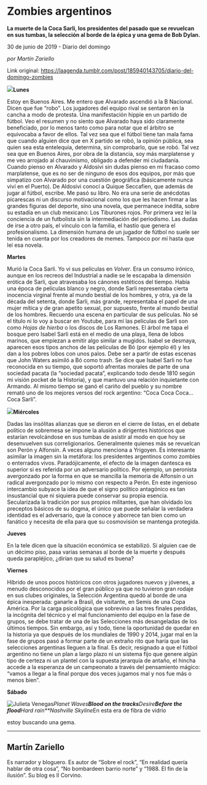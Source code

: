 # Zombies argentinos

**La muerte de la Coca Sarli, los presidentes del pasado que se revuelcan en sus tumbas, la selección al borde de la épica y una gema de Bob Dylan.**

30 de junio de 2019 - Diario del domingo

_por Martín Zariello_

Link original: https://laagenda.tumblr.com/post/185940143705/diario-del-domingo-zombies

![](https://64.media.tumblr.com/c6ee858b954919d1cc10b5a1bddfe20f/51038d958e522057-52/s400x600/12c555e442ea63e018ca9489f555d89ff506f972.jpg)**Lunes**

Estoy en Buenos Aires. Me entero que Alvarado ascendió a la B Nacional. Dicen
que fue “robo”. Los jugadores del equipo rival se sentaron en la cancha a modo
de protesta. Una manifestación hippie en un partido de fútbol. Veo el resumen y
no siento que Alvarado haya sido claramente beneficiado, por lo menos tanto
como para notar que el árbitro se equivocaba a favor de ellos. Tal vez sea que
el fútbol tiene tan mala fama que cuando alguien dice que en X partido se robó,
la opinión pública, sea quien sea esta entelequia, determina, sin comprobarlo,
que se robó. Tal vez sea que en Buenos Aires, por obra de la distancia, soy más
marplatense y me veo arrojado al chauvinismo, obligado a defender mi ciudadanía.
Cuando pienso en Alvarado y Aldosivi sin dudas pienso en mi fracaso como
marplatense, que es no ser de ninguno de esos dos equipos, por más que
simpatizo con Alvarado por una cuestión geográfica (básicamente nunca viví en
el Puerto). De Aldosivi conocí a Quique Seccafien, que además de jugar al
fútbol, escribe. Me pasó su libro. No era una serie de anécdotas picarescas ni
un discurso motivacional como los que les hacen firmar a las grandes figuras
del deporte, sino una novela, que permanece inédita, sobre su estadía en un
club mexicano: Los Tiburones rojos. Por primera vez leí la conciencia de un
futbolista sin la intermediación del periodismo. Las dudas de irse a otro país,
el vínculo con la familia, el hastío que genera el profesionalismo. La
dimensión humana de un jugador de fútbol no suele ser tenida en cuenta por los
creadores de memes. Tampoco por mí hasta que leí esa novela.     

**Martes** 

Murió la Coca Sarli. Yo vi sus películas en *Volver*.
Era un consumo irónico, aunque en los recreos del Industrial a nadie se le
escapaba la dimensión erótica de Sarli, que atravesaba los cánones estéticos
del tiempo. Había una época de películas blanco y negro, donde Sarli
representaba cierta inocencia virginal frente al mundo bestial de los hombres,
y otra, ya de la década del setenta, donde Sarli, más grande, representaba el
papel de una mujer mítica y de gran apetito sexual, por supuesto, frente al
mundo bestial de los hombres. Recuerdo una escena en particular de sus
películas. No sé el título ni lo voy a buscar en Youtube, para mí las películas
de Sarli son como *Hojas de hierba* o
los discos de Los Ramones. El árbol me tapa el bosque pero Isabel Sarli está en
el medio de una playa, llena de lobos marinos, que empiezan a emitir algo
similar a mugidos. Isabel se desmaya, aparecen esos tipos anchos de las películas
de Bó (por ejemplo él) y les dan a los pobres lobos con unos palos. Debe ser a
partir de estas escenas que John Waters asimiló a Bó como trash. Se dice que
Isabel Sarli no fue reconocida en su tiempo, que soportó afrentas morales de
parte de una sociedad pacata (la “sociedad pacata”, explicando todo desde 1810
según mi visión pocket de la Historia), y que mantuvo una relación inquietante
con Armando. Al mismo tiempo se ganó el cariño del pueblo y su nombre remató
uno de los mejores versos del rock argentino: “Coca Coca Coca… Coca Sarli”. 


![](https://64.media.tumblr.com/122848a0389ac30283cca5c123722a9d/51038d958e522057-2e/s500x750/401acbec9167fac60c798a89442350d46949b4af.jpg)**Miércoles**

Dadas
las insólitas alianzas que se dieron en el cierre de listas, en el debate
político de sobremesa se impone la alusión a dirigentes históricos que estarían
revolcándose en sus tumbas de asistir al modo en que hoy se desenvuelven sus
correligionarios. Generalmente quienes más se revuelcan son Perón y Alfonsín. A
veces alguno menciona a Yrigoyen. Es interesante asimilar la imagen sin la
metáfora: los presidentes argentinos como zombies o enterrados vivos.
Paradójicamente, el efecto de la imagen dantesca es superior si es referida por
un adversario político. Por ejemplo, un peronista avergonzado por la forma en
que se mancilla la memoria de Alfonsín o un radical avergonzado por lo mismo
con respecto a Perón. En este ingenioso intercambio subyace la idea de que el
signo político antagónico es tan insustancial que ni siquiera puede conservar
su propia esencia. Secularizada la tradición por sus propios militantes, que
han olvidado los preceptos básicos de su dogma, el único que puede señalar la
verdadera identidad es el adversario, que la conoce y aborrece tan bien como un
fanático y necesita de ella para que su cosmovisión se mantenga protegida.  

**Jueves**

En
la tele dicen que la situación económica se estabilizó. Si alguien cae de un
décimo piso, pasa varias semanas al borde de la muerte y después queda
parapléjico, ¿dirían que su salud es buena? 

**Viernes**

Híbrido
de unos pocos históricos con otros jugadores nuevos y jóvenes, a menudo
desconocidos por el gran público ya que no tuvieron gran rodaje en sus clubes
originales, la Selección Argentina quedó al borde de una épica inesperada:
ganarle a Brasil, de visitante, en Semis de una Copa América. Por la carga psicológica
que sobrevino a las tres finales perdidas, la incógnita del técnico y el mal
funcionamiento del equipo en la fase de grupos, se debe tratar de una de las
Selecciones más desangeladas de los últimos tiempos. Sin embargo, así y todo,
tiene la oportunidad de quedar en la historia ya que después de los mundiales
de 1990 y 2014, jugar mal en la fase de grupos pasó a formar parte de un
extraño rito que haría que las selecciones argentinas lleguen a la final. Es
decir, resignado a que el fútbol argentino no tiene un plan a largo plazo ni un
sistema fijo que genere algún tipo de certeza ni un plantel con la supuesta
jerarquía de antaño, el hincha accede a la esperanza de un campeonato a través
del pensamiento mágico: “vamos a llegar a la final porque dos veces jugamos mal
y nos fue más o menos bien”.     

**Sábado**

![Julieta Venegas](https://64.media.tumblr.com/e78501b5c222453d3af7a7174e12e4cc/51038d958e522057-e1/s250x400/3f90fb3c1b13a62ccdb02afd04dac3e1566cea76.jpg)*Planet Waves**Blood on the tracks**Desire**Before the flood**Hard rain**Nashville Skyline*En
esta era de fibra de vidrio 

estoy
buscando una gema. 



---

 Martín Zariello
----------------

 Es narrador y bloguero. Es autor de “Sobre el rock”, “En realidad quería hablar de otra cosa”, “No bombardeen barrio norte” y “1988. El fin de la ilusión”. Su blog es Il Corvino.



